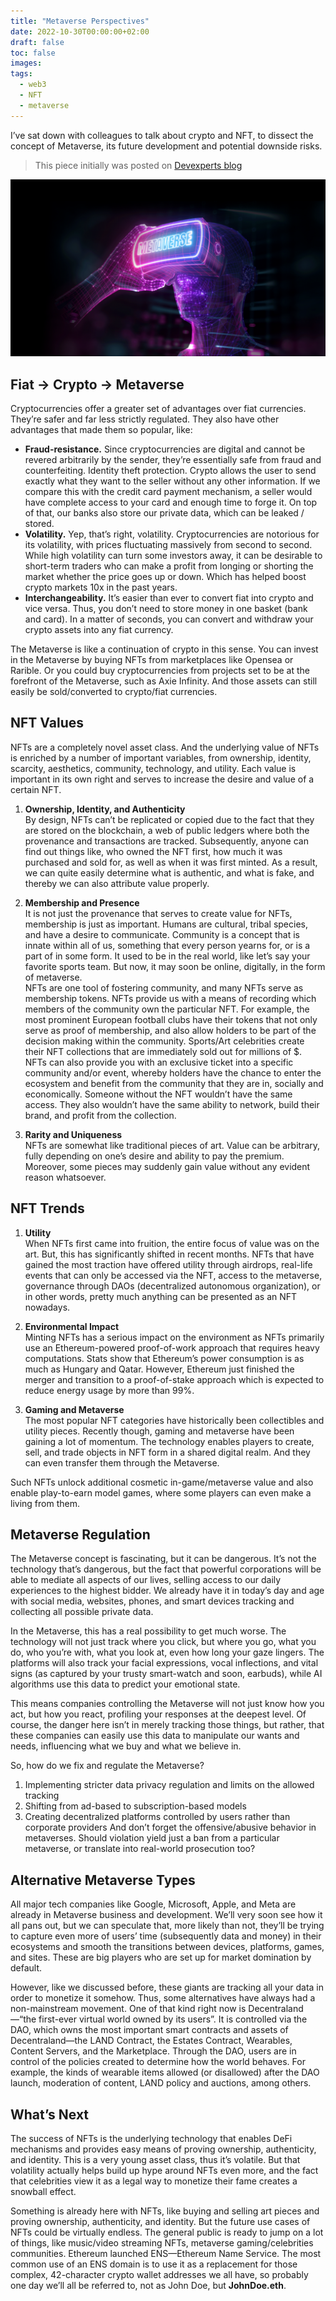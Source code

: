```yaml
---
title: "Metaverse Perspectives"
date: 2022-10-30T00:00:00+02:00
draft: false
toc: false
images:
tags: 
  - web3
  - NFT
  - metaverse
---
```


I’ve sat down with colleagues to talk about crypto and NFT, to dissect the concept of Metaverse, its future development and potential downside risks.

> This piece initially was posted on [Devexperts blog][0]

![Metaverse](metaverse.png)

## Fiat → Crypto → Metaverse
Cryptocurrencies offer a greater set of advantages over fiat currencies. They’re safer and far less strictly regulated. They also have other advantages that made them so popular, like:

- **Fraud-resistance.** Since cryptocurrencies are digital and cannot be revered arbitrarily by the sender, they’re essentially safe from fraud and counterfeiting.
Identity theft protection. Crypto allows the user to send exactly what they want to the seller without any other information. If we compare this with the credit card payment mechanism, a seller would have complete access to your card and enough time to forge it. On top of that, our banks also store our private data, which can be leaked / stored.
- **Volatility.** Yep, that’s right, volatility. Cryptocurrencies are notorious for its volatility, with prices fluctuating massively from second to second. While high volatility can turn some investors away, it can be desirable to short-term traders who can make a profit from longing or shorting the market whether the price goes up or down. Which has helped boost crypto markets 10x in the past years.
- **Interchangeability.** It’s easier than ever to convert fiat into crypto and vice versa. Thus, you don’t need to store money in one basket (bank and card). In a matter of seconds, you can convert and withdraw your crypto assets into any fiat currency.

The Metaverse is like a continuation of crypto in this sense. You can invest in the Metaverse by buying NFTs from marketplaces like Opensea or Rarible. Or you could buy cryptocurrencies from projects set to be at the forefront of the Metaverse, such as Axie Infinity. And those assets can still easily be sold/converted to crypto/fiat currencies.

## NFT Values
NFTs are a completely novel asset class. And the underlying value of NFTs is enriched by a number of important variables, from ownership, identity, scarcity, aesthetics, community, technology, and utility. Each value is important in its own right and serves to increase the desire and value of a certain NFT.

1. **Ownership, Identity, and Authenticity**  
By design, NFTs can’t be replicated or copied due to the fact that they are stored on the blockchain, a web of public ledgers where both the provenance and transactions are tracked. Subsequently, anyone can find out things like, who owned the NFT first, how much it was purchased and sold for, as well as when it was first minted. As a result, we can quite easily determine what is authentic, and what is fake, and thereby we can also attribute value properly.

2. **Membership and Presence**  
It is not just the provenance that serves to create value for NFTs, membership is just as important. Humans are cultural, tribal species, and have a desire to communicate. Community is a concept that is innate within all of us, something that every person yearns for, or is a part of in some form. It used to be in the real world, like let’s say your favorite sports team. But now, it may soon be online, digitally, in the form of metaverse.  
NFTs are one tool of fostering community, and many NFTs serve as membership tokens. NFTs provide us with a means of recording which members of the community own the particular NFT. For example, the most prominent European football clubs have their tokens that not only serve as proof of membership, and also allow holders to be part of the decision making within the community. Sports/Art celebrities create their NFT collections that are immediately sold out for millions of $.  
NFTs can also provide you with an exclusive ticket into a specific community and/or event, whereby holders have the chance to enter the ecosystem and benefit from the community that they are in, socially and economically. Someone without the NFT wouldn’t have the same access. They also wouldn’t have the same ability to network, build their brand, and profit from the collection.

3. **Rarity and Uniqueness**  
NFTs are somewhat like traditional pieces of art. Value can be arbitrary, fully depending on one’s desire and ability to pay the premium. Moreover, some pieces may suddenly gain value without any evident reason whatsoever.

## NFT Trends
1. **Utility**  
When NFTs first came into fruition, the entire focus of value was on the art. But, this has significantly shifted in recent months. NFTs that have gained the most traction have offered utility through airdrops, real-life events that can only be accessed via the NFT, access to the metaverse, governance through DAOs (decentralized autonomous organization), or in other words, pretty much anything can be presented as an NFT nowadays.

2. **Environmental Impact**  
Minting NFTs has a serious impact on the environment as NFTs primarily use an Ethereum-powered proof-of-work approach that requires heavy computations. Stats show that Ethereum’s power consumption is as much as Hungary and Qatar. However, Ethereum just finished the merger and transition to a proof-of-stake approach which is expected to reduce energy usage by more than 99%.

3. **Gaming and Metaverse**  
The most popular NFT categories have historically been collectibles and utility pieces. Recently though, gaming and metaverse have been gaining a lot of momentum. The technology enables players to create, sell, and trade objects in NFT form in a shared digital realm. And they can even transfer them through the Metaverse.

Such NFTs unlock additional cosmetic in-game/metaverse value and also enable play-to-earn model games, where some players can even make a living from them.

[0]: https://devexperts.com/blog/metaverse-perspectives-and-legal-issues/

## Metaverse Regulation
The Metaverse concept is fascinating, but it can be dangerous. It’s not the technology that’s dangerous, but the fact that powerful corporations will be able to mediate all aspects of our lives, selling access to our daily experiences to the highest bidder. We already have it in today’s day and age with social media, websites, phones, and smart devices tracking and collecting all possible private data.

In the Metaverse, this has a real possibility to get much worse. The technology will not just track where you click, but where you go, what you do, who you’re with, what you look at, even how long your gaze lingers. The platforms will also track your facial expressions, vocal inflections, and vital signs (as captured by your trusty smart-watch and soon, earbuds), while AI algorithms use this data to predict your emotional state.

This means companies controlling the Metaverse will not just know how you act, but how you react, profiling your responses at the deepest level. Of course, the danger here isn’t in merely tracking those things, but rather, that these companies can easily use this data to manipulate our wants and needs, influencing what we buy and what we believe in.

So, how do we fix and regulate the Metaverse?

1. Implementing stricter data privacy regulation and limits on the allowed tracking
2. Shifting from ad-based to subscription-based models
3. Creating decentralized platforms controlled by users rather than corporate providers
And don’t forget the offensive/abusive behavior in metaverses. Should violation yield just a ban from a particular metaverse, or translate into real-world prosecution too?

## Alternative Metaverse Types
All major tech companies like Google, Microsoft, Apple, and Meta are already in Metaverse business and development. We’ll very soon see how it all pans out, but we can speculate that, more likely than not, they’ll be trying to capture even more of users’ time (subsequently data and money) in their ecosystems and smooth the transitions between devices, platforms, games, and sites. These are big players who are set up for market domination by default.

However, like we discussed before, these giants are tracking all your data in order to monetize it somehow. Thus, some alternatives have always had a non-mainstream movement. One of that kind right now is Decentraland—“the first-ever virtual world owned by its users”. It is controlled via the DAO, which owns the most important smart contracts and assets of Decentraland—the LAND Contract, the Estates Contract, Wearables, Content Servers, and the Marketplace. Through the DAO, users are in control of the policies created to determine how the world behaves. For example, the kinds of wearable items allowed (or disallowed) after the DAO launch, moderation of content, LAND policy and auctions, among others.

## What’s Next
The success of NFTs is the underlying technology that enables DeFi mechanisms and provides easy means of proving ownership, authenticity, and identity. This is a very young asset class, thus it’s volatile. But that volatility actually helps build up hype around NFTs even more, and the fact that celebrities view it as a legal way to monetize their fame creates a snowball effect.

Something is already here with NFTs, like buying and selling art pieces and proving ownership, authenticity, and identity. But the future use cases of NFTs could be virtually endless. The  general public is ready to jump on a lot of things, like music/video streaming NFTs, metaverse gaming/celebrities communities. Ethereum launched ENS—Ethereum Name Service. The most common use of an ENS domain is to use it as a replacement for those complex, 42-character crypto wallet addresses we all have, so probably one day we’ll all be referred to, not as John Doe, but **JohnDoe.eth**.